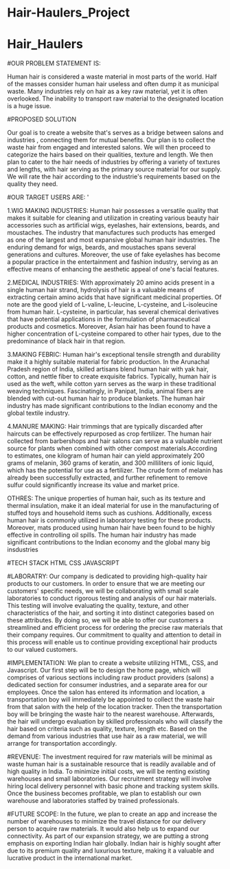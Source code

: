 # Hair-Haulers_Project
# Hair_Haulers

#OUR PROBLEM STATEMENT IS:

Human hair is considered a waste material in most parts of the world. Half of the masses consider human hair useless and often dump it as municipal waste. Many industries rely on hair as a key raw material, yet it is often overlooked. The inability to transport raw material to the designated location is a huge issue.

#PROPOSED SOLUTION

Our goal is to create a website that's serves as a bridge between salons and industries , connecting them for mutual benefits. Our plan is to collect the waste hair from engaged and interested salons. We will then proceed to categorize the hairs based on their qualities, texture and length. We then plan to cater to the hair needs of industries by offering a variety of textures and lengths, with hair serving as the primary source material for our supply. We will rate the hair according to the industrie's requirements based on the quality they need.

#OUR TARGET USERS ARE: '

1.WIG MAKING INDUSTRIES: Human hair possesses a versatile quality that makes it suitable for cleaning and utilization in creating various beauty hair accessories such as artificial wigs, eyelashes, hair extensions, beards, and moustaches. The industry that manufactures such products has emerged as one of the largest and most expansive global human hair industries. The enduring demand for wigs, beards, and moustaches spans several generations and cultures. Moreover, the use of fake eyelashes has become a popular practice in the entertainment and fashion industry, serving as an effective means of enhancing the aesthetic appeal of one's facial features.

2.MEDICAL INDUSTRIES: With approximately 20 amino acids present in a single human hair strand, hydrolysis of hair is a valuable means of extracting certain amino acids that have significant medicinal properties. Of note are the good yield of L-valine, L-leucine, L-cysteine, and L-isoleucine from human hair. L-cysteine, in particular, has several chemical derivatives that have potential applications in the formulation of pharmaceutical products and cosmetics. Moreover, Asian hair has been found to have a higher concentration of L-cysteine compared to other hair types, due to the predominance of black hair in that region.

3.MAKING FEBRIC: Human hair's exceptional tensile strength and durability make it a highly suitable material for fabric production. In the Arunachal Pradesh region of India, skilled artisans blend human hair with yak hair, cotton, and nettle fiber to create exquisite fabrics. Typically, human hair is used as the weft, while cotton yarn serves as the warp in these traditional weaving techniques. Fascinatingly, in Panipat, India, animal fibers are blended with cut-out human hair to produce blankets. The human hair industry has made significant contributions to the Indian economy and the global textile industry.

4.MANURE MAKING: Hair trimmings that are typically discarded after haircuts can be effectively repurposed as crop fertilizer. The human hair collected from barbershops and hair salons can serve as a valuable nutrient source for plants when combined with other compost materials.According to estimates, one kilogram of human hair can yield approximately 200 grams of melanin, 360 grams of keratin, and 300 milliliters of ionic liquid, which has the potential for use as a fertilizer. The crude form of melanin has already been successfully extracted, and further refinement to remove sulfur could significantly increase its value and market price.

OTHRES: The unique properties of human hair, such as its texture and thermal insulation, make it an ideal material for use in the manufacturing of stuffed toys and household items such as cushions. Additionally, excess human hair is commonly utilized in laboratory testing for these products. Moreover, mats produced using human hair have been found to be highly effective in controlling oil spills. The human hair industry has made significant contributions to the Indian economy and the global many big insdustries

#TECH STACK HTML CSS JAVASCRIPT

#LABORATRY: Our company is dedicated to providing high-quality hair products to our customers. In order to ensure that we are meeting our customers' specific needs, we will be collaborating with small scale laboratories to conduct rigorous testing and analysis of our hair materials. This testing will involve evaluating the quality, texture, and other characteristics of the hair, and sorting it into distinct categories based on these attributes. By doing so, we will be able to offer our customers a streamlined and efficient process for ordering the precise raw materials that their company requires. Our commitment to quality and attention to detail in this process will enable us to continue providing exceptional hair products to our valued customers.

#IMPLEMENTATION: We plan to create a website utilizing HTML, CSS, and Javascript. Our first step will be to design the home page, which will comprises of various sections including raw product providers (salons) a dedicated section for consumer industries, and a separate area for our employees. Once the salon has entered its information and location, a transportation boy will immediately be appointed to collect the waste hair from that salon with the help of the location tracker. Then the transportation boy will be bringing the waste hair to the nearest warehouse. Afterwards, the hair will undergo evaluation by skilled professionals who will classify the hair based on criteria such as quality, texture, length etc. Based on the demand from various industries that use hair as a raw material, we will arrange for transportation accordingly.

#REVENUE: The investment required for raw materials will be minimal as waste human hair is a sustainable resource that is readily available and of high quality in India. To minimize initial costs, we will be renting existing warehouses and small laboratories. Our recruitment strategy will involve hiring local delivery personnel with basic phone and tracking system skills. Once the business becomes profitable, we plan to establish our own warehouse and laboratories staffed by trained professionals.

#FUTURE SCOPE: In the future, we plan to create an app and increase the number of warehouses to minimize the travel distance for our delivery person to acquire raw materials. It would also help us to expand our connectivity. As part of our expansion strategy, we are putting a strong emphasis on exporting Indian hair globally. Indian hair is highly sought after due to its premium quality and luxurious texture, making it a valuable and lucrative product in the international market.
